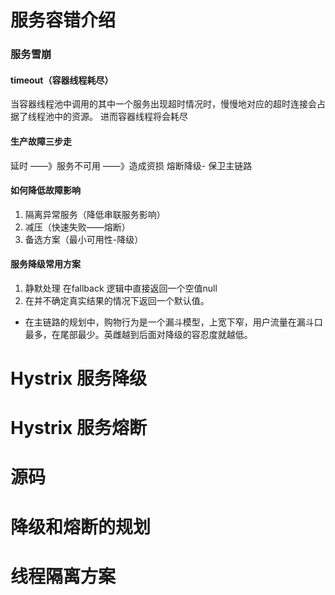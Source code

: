 # 服务容错介绍
### 服务雪崩

#### timeout（容器线程耗尽）
当容器线程池中调用的其中一个服务出现超时情况时，慢慢地对应的超时连接会占据了线程池中的资源。
进而容器线程将会耗尽

#### 生产故障三步走
延时 ——》服务不可用 ——》造成资损
熔断降级- 保卫主链路
#### 如何降低故障影响
1. 隔离异常服务（降低串联服务影响）
2. 减压（快速失败——熔断）
3. 备选方案（最小可用性-降级）

#### 服务降级常用方案
1. 静默处理 在fallback 逻辑中直接返回一个空值null
2. 在并不确定真实结果的情况下返回一个默认值。
* 在主链路的规划中，购物行为是一个漏斗模型，上宽下窄，用户流量在漏斗口最多，在尾部最少。英雌越到后面对降级的容忍度就越低。



# Hystrix 服务降级


# Hystrix 服务熔断

# 源码

# 降级和熔断的规划


# 线程隔离方案